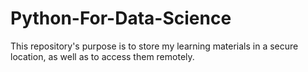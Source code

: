 # Python-For-Data-Science
This repository's purpose is to store my learning materials in a secure location, as well as to access them remotely.
